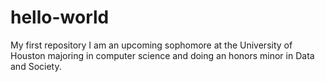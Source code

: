 # hello-world
My first repository
I am an upcoming sophomore at the University of Houston majoring in computer science and doing an honors minor in Data and Society. 
